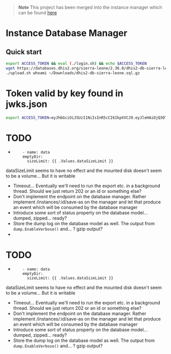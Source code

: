 > **Note**
> This project has been merged into the instance manager which can be found [here](https://github.com/dhis2-sre/im-manager)

# Instance Database Manager

## Quick start
```sh
export ACCESS_TOKEN && eval (./login.sh) && echo $ACCESS_TOKEN
wget https://databases.dhis2.org/sierra-leone/2.36.0/dhis2-db-sierra-leone.sql.gz -P ~/Downloads
./upload.sh whoami ~/Downloads/dhis2-db-sierra-leone.sql.gz
```


# Token valid by key found in jwks.json

```sh
export ACCESS_TOKEN=eyJhbGciOiJSUzI1NiIsInR5cCI6IkpXVCJ9.eyJleHAiOjQ3OTYzODQwNzcsImlhdCI6MTY0MDY5MTQ3NywidXNlciI6eyJJRCI6NCwiQ3JlYXRlZEF0IjoiMjAyMS0xMi0yOFQxMDo0NjoxNi44NTEzMzlaIiwiVXBkYXRlZEF0IjoiMjAyMS0xMi0yOFQxMDo0NjoxNi44NTEzMzlaIiwiRGVsZXRlZEF0IjpudWxsLCJFbWFpbCI6InNvbWVvbmVAc29tZXRoaW5nLm9yZyIsIkdyb3VwcyI6bnVsbCwiQWRtaW5Hcm91cHMiOm51bGx9fQ.FnPIu36kV1T-Jix5Wy-HsZeqxQI6Q_7HQ14C1DWKHETIBSk-vLQ_sCMHVPKA42utEDFI3Xpmf6Gyzv9aPU_Cvg-JDazRprfrZBqn4LzSmT6K3HGoKoQ0b5G8exxz0Ote8NQDB1NBZmYvD1gpVVisCvzaewJTRAvRA3DS0n_O4kU5QENdLNPfWFo0rXOC83sLBsEIe2Ce4TiRrepOCSQKE-_rwQQSA3w30MhFmhAY7Ozcd9i69mtfcvqjORdNJ-zREgiw8B2g9oh7byE1h2oxjvoKC3WRfPeSYoRY6GuMHSSWJdzFKIswlZHdWU1GicPJASBbkKGbP5n5O6FXyeo0bw
```


# TODO

*         - name: data
          emptyDir:
            sizeLimit: {{ .Values.dataSizeLimit }}
dataSizeLimit seems to have no effect and the mounted disk doesn't seem to be a volume... But it is writable

* Timeout... Eventually we'll need to run the export etc. in a background thread. Should we just return 202 or an id or something else?
* Don't implement the endpoint on the database manager. Rather implement /instances/:id/save-as on the manager and let that produce an event which will be consumed by the database manager
* Introduce some sort of status property on the database model... dumped, zipped... ready?
* Store the dump log on the database model as well. The output from `dump.EnableVerbose()` and... ? gzip output?
* 


# TODO

*         - name: data
          emptyDir:
            sizeLimit: {{ .Values.dataSizeLimit }}
dataSizeLimit seems to have no effect and the mounted disk doesn't seem to be a volume... But it is writable

* Timeout... Eventually we'll need to run the export etc. in a background thread. Should we just return 202 or an id or something else?
* Don't implement the endpoint on the database manager. Rather implement /instances/:id/save-as on the manager and let that produce an event which will be consumed by the database manager
* Introduce some sort of status property on the database model... dumped, zipped... ready?
* Store the dump log on the database model as well. The output from `dump.EnableVerbose()` and... ? gzip output?
